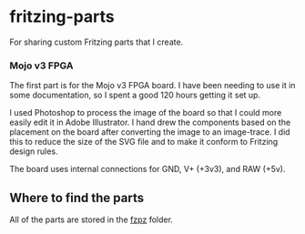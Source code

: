 # fritzing-parts
For sharing custom Fritzing parts that I create.

### Mojo v3 FPGA
The first part is for the Mojo v3 FPGA board. I have been needing to use it in some documentation, so I spent a good 120 hours getting it set up.

I used Photoshop to process the image of the board so that I could more easily edit it in Adobe Illustrator. I hand drew the components based on the placement on the board after converting the image to an image-trace. I did this to reduce the size of the SVG file and to make it conform to Fritzing design rules.

The board uses internal connections for GND, V+ (+3v3), and RAW (+5v).

## Where to find the parts

All of the parts are stored in the [fzpz](/tree/master/fzpz) folder.
